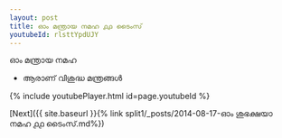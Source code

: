 ```yaml
---
layout: post
title: ഓം മന്ത്രായ നമഹ ൧൧ ടൈംസ്
youtubeId: rlsttYpdUJY
---
```

 
 
 ഓം മന്ത്രായ നമഹ 
 
 -  ആരാണ് വിശുദ്ധ മന്ത്രങ്ങൾ 
 
  
 
  
 
 
 
 
 
 


{% include youtubePlayer.html id=page.youtubeId %}
 
[Next]({{ site.baseurl }}{% link  split1/_posts/2014-08-17-ഓം ശുഭക്ഷയാ നമഹ ൧൧ ടൈംസ്.md%})
 
